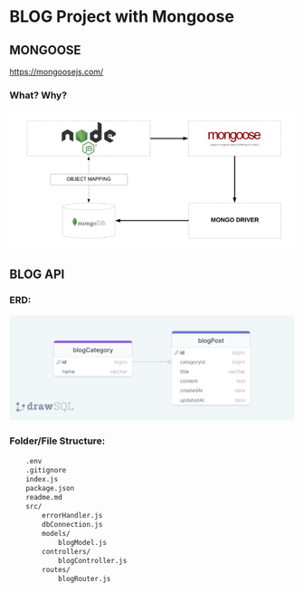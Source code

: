 # BLOG Project with Mongoose

## MONGOOSE

https://mongoosejs.com/

### What? Why?

![](./mongoose.png)

## BLOG API

### ERD:

![ERD](./erdBlogAPI.png)

### Folder/File Structure:

```
    .env
    .gitignore
    index.js
    package.json
    readme.md
    src/
        errorHandler.js
        dbConnection.js
        models/
            blogModel.js
        controllers/
            blogController.js
        routes/
            blogRouter.js
```